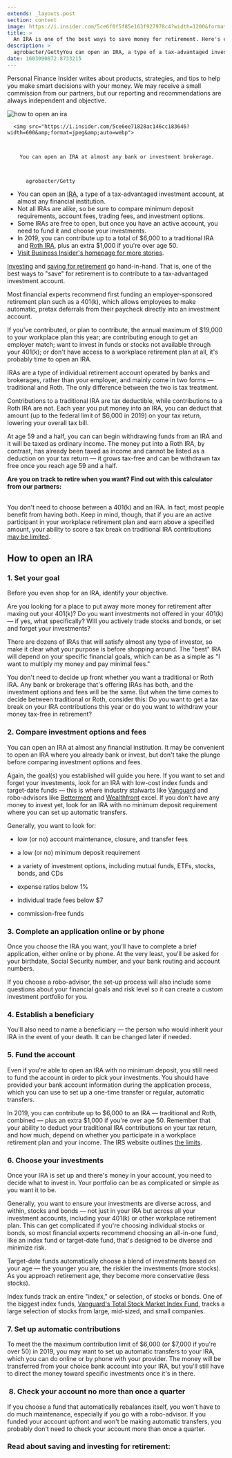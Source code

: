 ```yaml
--- 
extends: _layouts.post 
section: content 
image: https://i.insider.com/5ce6f0f5f85e163f927978c4?width=1200&format=jpeg 
title: > 
  An IRA is one of the best ways to save money for retirement. Here's exactly how to open one. 
description: > 
  agrobacter/GettyYou can open an IRA, a type of a tax-advantaged investment account, at almost any financial institution.In 2019, you can contribute up to a total of $6,000 to a traditional IRA and Roth IRA, plus an extra $1,000 if you're over age 50.That is, one of the best ways to "save" for retirement is to contribute to a tax-advantaged investment account.Contributions to a traditional IRA are tax deductible, while contributions to a Roth IRA are not.In 2019, you can contribute up to $6,000 to an IRA — traditional and Roth, combined — plus an extra $1,000 if you're over age 50. 
date: 1603090872.8733215 
--- 
```

<div><p>Personal Finance Insider writes about products, strategies, and tips to help you make smart decisions with your money. We may receive a small commission from our partners, but our reporting and recommendations are always independent and objective.</p><p>
      <img class="lazy-image " src="" alt="how to open an ira">
    
    
      <img src="https://i.insider.com/5ce6ee71828ac146cc183646?width=600&amp;format=jpeg&amp;auto=webp">
    
    
    
        You can open an IRA at almost any bank or investment brokerage.
      

        
          agrobacter/Getty
        
    
</p><ul class="summary-list"><li>You can open an <a href="https://www.businessinsider.com/category/ira">IRA</a>, a type of a tax-advantaged investment account, at almost any financial institution.</li><li>Not all IRAs are alike, so be sure to compare minimum deposit requirements, account fees, trading fees, and investment options.</li><li>Some IRAs are free to open, but once you have an active account, you need to fund it and choose your investments.</li><li>In 2019, you can contribute up to a total of $6,000 to a traditional IRA and <a href="https://www.businessinsider.com/how-to-invest-in-roth-ira">Roth IRA</a>, plus an extra $1,000 if you're over age 50.</li><li><a href="https://www.businessinsider.com/?hprecirc-bullet">Visit Business Insider's homepage for more stories</a>.</li></ul><p><a href="https://www.businessinsider.com/easiest-way-to-start-investing-financial-planner-2019-5">Investing</a> and <a href="https://www.businessinsider.com/how-to-save-more-for-retirement">saving for retirement</a> go hand-in-hand. That is, one of the best ways to "save" for retirement is to contribute to a tax-advantaged investment account.</p><p>Most financial experts recommend first funding an employer-sponsored retirement plan such as a 401(k), which allows employees to make automatic, pretax deferrals from their paycheck directly into an investment account.</p><p>If you've contributed, or plan to contribute, the annual maximum of $19,000 to your workplace plan this year; are contributing enough to get an employer match; want to invest in funds or stocks not available through your 401(k); or don't have access to a workplace retirement plan at all, it's probably time to open an IRA.</p><p>IRAs are a type of individual retirement account operated by banks and brokerages, rather than your employer, and mainly come in two forms &#8212; traditional and Roth. The only difference between the two is tax treatment.</p><p>Contributions to a traditional IRA are tax deductible, while contributions to a Roth IRA are not. Each year you put money into an IRA, you can deduct that amount (up to the federal limit of $6,000 in 2019) on your tax return, lowering your overall tax bill.</p><p>At age 59 and a half, you can can begin withdrawing funds from an IRA and it will be taxed as ordinary income. The money put into a Roth IRA, by contrast, has already been taxed as income and cannot be listed as a deduction on your tax return &#8212; it grows tax-free and can be withdrawn tax free once you reach age 59 and a half.</p><p><strong>Are you on track to retire when you want? Find out with this calculator from our partners:</strong></p><p class="insider-raw-embed"></p><p><br>You don't need to choose between a 401(k) and an IRA. In fact, most people benefit from having both. Keep in mind, though, that if you are an active participant in your workplace retirement plan and earn above a specified amount, your ability to score a tax break on traditional IRA contributions <a href="https://www.irs.gov/retirement-plans/2019-ira-deduction-limits-effect-of-modified-agi-on-deduction-if-you-are-covered-by-a-retirement-plan-at-work">may be limited</a>.&#160;</p><h2>How to open an IRA</h2><h3>1. Set your goal</h3><p>Before you even shop for an IRA, identify your objective.</p><p>Are you looking for a place to put away more money for retirement after maxing out your 401(k)? Do you want investments not offered in your 401(k) &#8212; if yes, what specifically? Will you actively trade stocks and bonds, or set and forget your investments?</p><p>There are dozens of IRAs that will satisfy almost any type of investor, so make it clear what your purpose is before shopping around. The "best" IRA will depend on your specific financial goals, which can be as a simple as "I want to multiply my money and pay minimal fees."</p><p>You don't need to decide up front whether you want a traditional or Roth IRA. Any bank or brokerage that's offering IRAs has both, and the investment options and fees will be the same. But when the time comes to decide between traditional or Roth, consider this: Do you want to get a tax break on your IRA contributions this year or do you want to withdraw your money tax-free in retirement?&#160;</p><h3>2. Compare investment options and fees</h3><p>You can open an IRA at almost any financial institution. It may be convenient to open an IRA where you already bank or invest, but don't take the plunge before comparing investment options and fees.</p><p>Again, the goal(s) you established will guide you here. If you want to set and forget your investments, look for an IRA with low-cost index funds and target-date funds &#8212; this is where industry stalwarts like <a href="https://investor.vanguard.com/ira/how-to-open-an-ira">Vanguard</a> and robo-advisors like <a href="https://betterment.evyy.net/qGGQ5">Betterment</a> and <a href="https://wealthfront.evyy.net/9BB4W">Wealthfront</a> excel. If you don't have any money to invest yet, look for an IRA with no minimum deposit requirement where you can set up automatic transfers.</p><p>Generally, you want to look for:</p><ul><li><p> low (or no) account maintenance, closure, and transfer fees</p></li><li><p> a low (or no) minimum deposit requirement</p></li><li><p>a variety of investment options, including mutual funds, ETFs, stocks, bonds, and CDs</p></li><li><p>expense ratios below 1%</p></li><li><p>individual trade fees below $7</p></li><li><p>commission-free funds</p></li></ul><h3>3. Complete an application online or by phone</h3><p>Once you choose the IRA you want, you'll have to complete a brief application, either online or by phone. At the very least, you'll be asked for your birthdate, Social Security number, and your bank routing and account numbers.</p><p>If you choose a robo-advisor, the set-up process will also include some questions about your financial goals and risk level so it can create a custom investment portfolio for you.&#160;</p><h3>4. Establish a beneficiary</h3><p>You'll also need to name a beneficiary &#8212; the person who would inherit your IRA in the event of your death. It can be changed later if needed.</p><h3>5. Fund the account</h3><p>Even if you're able to open an IRA with no minimum deposit, you still need to fund the account in order to pick your investments. You should have provided your bank account information during the application process, which you can use to set up a one-time transfer or regular, automatic transfers.</p><p>In 2019, you can contribute up to $6,000 to an IRA &#8212; traditional and Roth, combined &#8212; plus an extra $1,000 if you're over age 50. Remember that your ability to deduct your traditional IRA contributions on your tax return, and how much, depend on whether you participate in a workplace retirement plan and your income. The IRS website outlines <a href="https://www.irs.gov/retirement-plans/2019-ira-deduction-limits-effect-of-modified-agi-on-deduction-if-you-are-covered-by-a-retirement-plan-at-work">the limits</a>.</p><h3>6. Choose your investments</h3><p>Once your IRA is set up and there's money in your account, you need to decide what to invest in. Your portfolio can be as complicated or simple as you want it to be.</p><p>Generally, you want to ensure your investments are diverse across, and within, stocks and bonds &#8212; not just in your IRA but across all your investment accounts, including your 401(k) or other workplace retirement plan. This can get complicated if you're choosing individual stocks or bonds, so most financial experts recommend choosing an all-in-one fund, like an index fund or target-date fund, that's designed to be diverse and minimize risk.</p><p>Target-date funds automatically choose a blend of investments based on your age &#8212; the younger you are, the riskier the investments (more stocks). As you approach retirement age, they become more conservative (less stocks).</p><p>Index funds track an entire "index," or selection, of stocks or bonds. One of the biggest index funds, <a href="https://investor.vanguard.com/mutual-funds/profile/VTSMX">Vanguard's Total Stock Market Index Fund</a>, tracks a large selection of stocks from large, mid-sized, and small companies.<br></p><h3><p>7. Set up automatic contributions</p></h3><p>To meet the the maximum contribution limit of $6,000 (or $7,000 if you're over 50) in 2019, you may want to set up automatic transfers to your IRA, which you can do online or by phone with your provider. The money will be transferred from your choice bank account into your IRA, but you'll still have to direct the money toward specific investments once it's in there.</p><h3>&#160;8. Check your account no more than once a quarter</h3><p>If you choose a fund that automatically rebalances itself, you won't have to do much maintenance, especially if you go with a robo-advisor. If you funded your account upfront and won't be making automatic transfers, you probably don't need to check your account more than once a quarter.</p><h3>Read about saving and investing for retirement:</h3> 
                  </div>